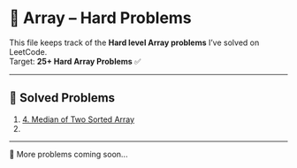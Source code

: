 # 🔴 Array – Hard Problems

This file keeps track of the **Hard level Array problems** I’ve solved on LeetCode.  
Target: **25+ Hard Array Problems** ✅

---

## 📌 Solved Problems

1. [4. Median of Two Sorted Array](https://leetcode.com/problems/median-of-two-sorted-arrays)
2. 

---

🚀 More problems coming soon...
